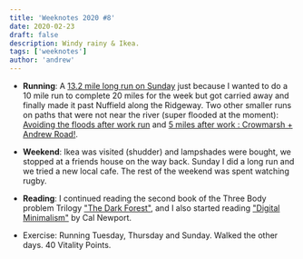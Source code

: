 ```yaml
---
title: 'Weeknotes 2020 #8'
date: 2020-02-23
draft: false
description: Windy rainy & Ikea.
tags: ['weeknotes']
author: 'andrew'
---
```


-   **Running**: A [13.2 mile long run on Sunday](https://www.strava.com/activities/3124339648) just because I wanted to do a 10 mile run to complete 20 miles for the week but got carried away and finally made it past Nuffield along the Ridgeway. Two other smaller runs on paths that were not near the river (super flooded at the moment): [Avoiding the floods after work run](https://www.strava.com/activities/3116912488) and [5 miles after work : Crowmarsh + Andrew Road!](https://www.strava.com/activities/3111100378).

-   **Weekend**: Ikea was visited (shudder) and lampshades were bought, we stopped at a friends house on the way back. Sunday I did a long run and we tried a new local cafe. The rest of the weekend was spent watching rugby.

-   **Reading**: I continued reading the second book of the Three Body problem Trilogy ["The Dark Forest"](https://www.goodreads.com/book/show/23168817-the-dark-forest), and I also started reading ["Digital Minimalism"](https://www.calnewport.com/books/digital-minimalism/) by Cal Newport.

-   Exercise: Running Tuesday, Thursday and Sunday. Walked the other days. 40 Vitality Points.
